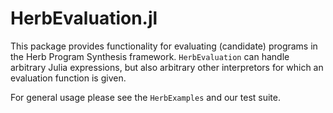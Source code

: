 # HerbEvaluation.jl

This package provides functionality for evaluating (candidate) programs in the Herb Program Synthesis framework. `HerbEvaluation` can handle arbitrary Julia expressions, but also arbitrary other interpretors for which an evaluation function is given.

For general usage please see the `HerbExamples` and our test suite.

